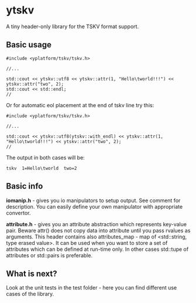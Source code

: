 # ytskv
A tiny header-only library for the TSKV format support.

## Basic usage

```
#include <yplatform/tskv/tskv.h>

//...

std::cout << ytskv::utf8 << ytskv::attr(1, "Hello\tworld!!!") << ytskv::attr("two", 2);
std::cout << std::endl;
//
```

Or for automatic eol placement at the end of tskv line try this:

```
#include <yplatform/tskv/tskv.h>

//...

std::cout << ytskv::utf8(ytskv::with_endl) << ytskv::attr(1, "Hello\tworld!!!") << ytskv::attr("two", 2);
//
```

The output in both cases will be:
```
tskv  1=Hello\tworld  two=2
```

## Basic info

**iomanip.h** - gives you io manipulators to setup output. See comment for description. You can easily define your own manipulator with appropriate convertor.

**attribute.h** - gives you an attribute abstraction which represents key-value pair. Beware attr() does not copy data into attribute until you pass rvalues as arguments. This header contains also attributes_map - map of <std::string, type erased value>. It can be used when you want to store a set of attributes which can be defined at run-time only. In other cases std::tupe of attributes or std::pairs is preferable.

## What is next?

Look at the unit tests in the test folder - here you can find different use cases of the library.
